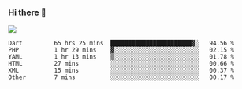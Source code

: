 ### Hi there 👋

<!--
**guozhigq/guozhigq** is a ✨ _special_ ✨ repository because its `README.md` (this file) appears on your GitHub profile.

Here are some ideas to get you started:

- 🔭 I’m currently working on ...
- 🌱 I’m currently learning ...
- 👯 I’m looking to collaborate on ...
- 🤔 I’m looking for help with ...
- 💬 Ask me about ...
- 📫 How to reach me: ...
- 😄 Pronouns: ...
- ⚡ Fun fact: ...
-->
![](https://github-readme-stats.vercel.app/api?username=guozhigq&show_icons=true)
<!--START_SECTION:waka-->

```text
Dart         65 hrs 25 mins  ███████████████████████▓░   94.56 %
PHP          1 hr 29 mins    ▓░░░░░░░░░░░░░░░░░░░░░░░░   02.15 %
YAML         1 hr 13 mins    ▒░░░░░░░░░░░░░░░░░░░░░░░░   01.78 %
HTML         27 mins         ░░░░░░░░░░░░░░░░░░░░░░░░░   00.66 %
XML          15 mins         ░░░░░░░░░░░░░░░░░░░░░░░░░   00.37 %
Other        7 mins          ░░░░░░░░░░░░░░░░░░░░░░░░░   00.17 %
```

<!--END_SECTION:waka-->
